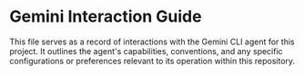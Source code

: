 # Gemini Interaction Guide

This file serves as a record of interactions with the Gemini CLI agent for this project.
It outlines the agent's capabilities, conventions, and any specific configurations or preferences relevant to its operation within this repository.

